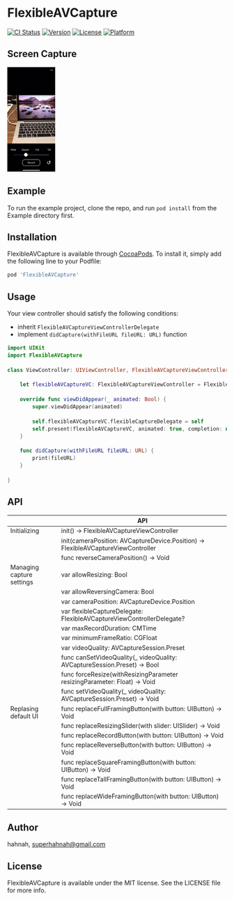 # FlexibleAVCapture

[![CI Status](https://img.shields.io/travis/hahnah/FlexibleAVCapture.svg?style=flat)](https://travis-ci.org/hahnah/FlexibleAVCapture)
[![Version](https://img.shields.io/cocoapods/v/FlexibleAVCapture.svg?style=flat)](https://cocoapods.org/pods/FlexibleAVCapture)
[![License](https://img.shields.io/cocoapods/l/FlexibleAVCapture.svg?style=flat)](https://cocoapods.org/pods/FlexibleAVCapture)
[![Platform](https://img.shields.io/cocoapods/p/FlexibleAVCapture.svg?style=flat)](https://cocoapods.org/pods/FlexibleAVCapture)

## Screen Capture

![screencapture](https://raw.githubusercontent.com/hahnah/FlexibleAVCapture/master/screencapture.gif)

## Example

To run the example project, clone the repo, and run `pod install` from the Example directory first.


## Installation

FlexibleAVCapture is available through [CocoaPods](https://cocoapods.org). To install
it, simply add the following line to your Podfile:

```ruby
pod 'FlexibleAVCapture'
```

## Usage

Your view controller should satisfy the following conditions:

+ inherit `FlexibleAVCaptureViewControllerDelegate`
+ implement `didCapture(withFileURL fileURL: URL)` function

```swift
import UIKit
import FlexibleAVCapture

class ViewController: UIViewController, FlexibleAVCaptureViewControllerDelegate {
    
    let flexibleAVCaptureVC: FlexibleAVCaptureViewController = FlexibleAVCaptureViewController()
    
    override func viewDidAppear(_ animated: Bool) {
        super.viewDidAppear(animated)

        self.flexibleAVCaptureVC.flexibleCaptureDelegate = self
        self.present(flexibleAVCaptureVC, animated: true, completion: nil)
    }
    
    func didCapture(withFileURL fileURL: URL) {
        print(fileURL)
    }

}
```

## API

|                          |API
|--------------------------|-----------------------------------------------------------------------------------
|Initializing              |init() -> FlexibleAVCaptureViewController
|                          |init(cameraPosition: AVCaptureDevice.Position) -> FlexibleAVCaptureViewController
|                          |func reverseCameraPosition() -> Void
|Managing capture settings |var allowResizing: Bool
|                          |var allowReversingCamera: Bool
|                          |var cameraPosition: AVCaptureDevice.Position
|                          |var flexibleCaptureDelegate: FlexibleAVCaptureViewControllerDelegate?
|                          |var maxRecordDuration: CMTime
|                          |var minimumFrameRatio: CGFloat
|                          |var videoQuality: AVCaptureSession.Preset
|                          |func canSetVideoQuality(_ videoQuality: AVCaptureSession.Preset) -> Bool
|                          |func forceResize(withResizingParameter resizingParameter: Float) -> Void
|                          |func setVideoQuality(_ videoQuality: AVCaptureSession.Preset) -> Void
|Replasing default UI      |func replaceFullFramingButton(with button: UIButton) -> Void
|                          |func replaceResizingSlider(with slider: UISlider) -> Void
|                          |func replaceRecordButton(with button: UIButton) -> Void
|                          |func replaceReverseButton(with button: UIButton) -> Void
|                          |func replaceSquareFramingButton(with button: UIButton) -> Void
|                          |func replaceTallFramingButton(with button: UIButton) -> Void
|                          |func replaceWideFramingButton(with button: UIButton) -> Void

## Author

hahnah, superhahnah@gmail.com

## License

FlexibleAVCapture is available under the MIT license. See the LICENSE file for more info.
